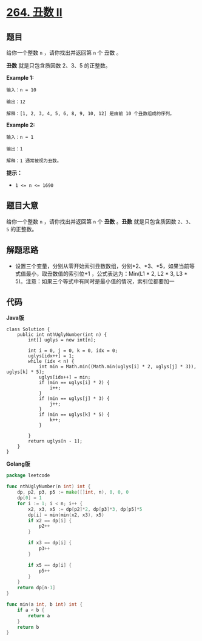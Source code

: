 # [264. 丑数 II](https://leetcode-cn.com/problems/ugly-number-ii/)


## 题目

给你一个整数 `n` ，请你找出并返回第 `n` 个 丑数 。

**丑数** 就是只包含质因数 2、3、5 的正整数。

**Example 1:**

```
输入：n = 10

输出：12

解释：[1, 2, 3, 4, 5, 6, 8, 9, 10, 12] 是由前 10 个丑数组成的序列。
```

**Example 2:**

```
输入：n = 1

输出：1

解释：1 通常被视为丑数。
```

**提示：**

- `1 <= n <= 1690`

## 题目大意

给你一个整数 `n` ，请你找出并返回第 `n` 个 **丑数** 。**丑数** 就是只包含质因数 `2`、`3`、 `5` 的正整数。

## 解题思路

- 设置三个变量，分别从零开始索引丑数数组，分别*2、*3、*5，如果当前等式值最小，取丑数值的索引位+1 ，公式表达为：Min(L1 * 2, L2 * 3, L3 * 5)。注意：如果三个等式中有同时是最小值的情况，索引位都要加一

## 代码

**Java版**

```
class Solution {
    public int nthUglyNumber(int n) {
        int[] uglys = new int[n];

        int i = 0, j = 0, k = 0, idx = 0;
        uglys[idx++] = 1;
        while (idx < n) {
            int min = Math.min((Math.min(uglys[i] * 2, uglys[j] * 3)), uglys[k] * 5);
            uglys[idx++] = min;
            if (min == uglys[i] * 2) {
                i++;
            }
            if (min == uglys[j] * 3) {
                j++;
            }
            if (min == uglys[k] * 5) {
                k++;
            }

        }
        return uglys[n - 1];
    }
}
```

**Golang版**

```go
package leetcode

func nthUglyNumber(n int) int {
	dp, p2, p3, p5 := make([]int, n), 0, 0, 0
	dp[0] = 1
	for i := 1; i < n; i++ {
		x2, x3, x5 := dp[p2]*2, dp[p3]*3, dp[p5]*5
		dp[i] = min(min(x2, x3), x5)
		if x2 == dp[i] {
			p2++
		}

		if x3 == dp[i] {
			p3++
		}

		if x5 == dp[i] {
			p5++
		}
	}
	return dp[n-1]
}

func min(a int, b int) int {
	if a < b {
		return a
	}
	return b
}
```